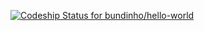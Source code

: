 [ ![Codeship Status for bundinho/hello-world](https://www.codeship.io/projects/4b00d640-25e2-0132-67f8-02454bdb002a/status)](https://www.codeship.io/projects/37270)